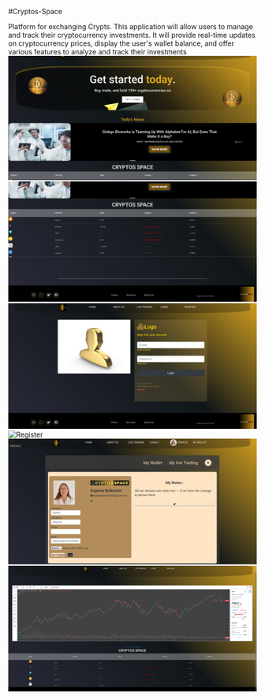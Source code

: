 #Cryptos-Space



Platform for exchanging Crypts. This application will allow users to manage and track their cryptocurrency investments. It will provide real-time updates on cryptocurrency prices, display the user's wallet balance, and offer various features to analyze and track their investments
![HomePage1](client/images/HomePage1.png)
![HomePage2](client/images/HomePage2.png)
![Login](client/images/Login.png)
![Register](client/images/Register.png.png)
![Profile](client/images/Profile.png)
![LiveTrading](client/images/LiveTrading.png)
